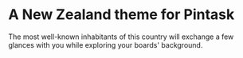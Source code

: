 A New Zealand theme for Pintask
=========================

The most well-known inhabitants of this country will exchange a few glances with you while exploring your boards' background.

